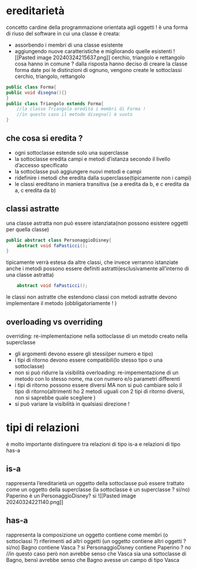 # ereditarietà
concetto cardine della programmazione orientata agli oggetti !
è una forma di riuso del software in cui una classe è creata:
- assorbendo i membri di una classe esistente
- aggiungendo nuove caratteristiche e migliorando quelle esistenti
![[Pasted image 20240324215637.png]]
cerchio, triangolo e rettangolo cosa hanno in comune ?
dalla risposta hanno deciso di creare la classe forma 
date poi le distinzioni di ognuno, vengono create le sottoclassi cerchio, triangolo, rettangolo
```java
public class Forma{
public void disegna(){}
}
public class Triangolo extends Forma{
	//la classe Triangolo eredita i membri di Forma !
	//in questo caso il metodo disegna() è vuoto
}
```
## che cosa si eredita ?
- ogni sottoclasse estende solo una superclasse
- la sottoclasse eredita campi e metodi d’istanza secondo il livello d’accesso specificato
- la sottoclasse può aggiungere nuovi metodi e campi
- ridefinire i metodi che eredita dalla superclasse(tipicamente non i campi)
- le classi ereditano in maniera transitiva (se a eredita da b, e c eredita da a, c eredita da b)

## classi astratte
una classe astratta non può essere istanziata(non possono esistere oggetti per quella classe)
```java
public abstract class PersonaggioDisney{
	abstract void faPasticci();
}
```
tipicamente verrà estesa da altre classi, che invece verranno istanziate
anche i metodi possono essere definiti astratti(esclusivamente all’interno di una classe astratta)
```java
	abstract void faPasticci();
```
le classi non astratte che estendono classi con metodi astratte devono implementare il metodo (obbligatoriamente ! )


## overloading vs overriding
overriding:
re-implementazione nella sottoclasse di un metodo creato nella superclasse
- gli argomenti devono essere gli stessi(per numero e tipo)
- i tipi di ritorno devono essere compatibili(lo stesso tipo o una sottoclasse)
- non si può ridurre la visibilità
overloading:
re-impementazione di un metodo con lo stesso nome, ma con numero e/o parametri differenti
- i tipi di ritorno possono essere diversi MA non si può cambiare solo il tipo di ritorno(altrimenti ho 2 metodi uguali con 2 tipi di ritorno diversi, non si saprebbe quale scegliere )
- si può variare la visibilità in qualsiasi direzione !

# tipi di relazioni
è molto importante distinguere tra relazioni di tipo is-a e relazioni di tipo has-a
## is-a
rappresenta l’ereditarietà
un oggetto della sottoclasse può essere trattato come un oggetto della superclasse
(la sottoclasse è un superclasse ? si/no) Paperino è un PersonaggioDisney? si
![[Pasted image 20240324221140.png]]
## has-a
rappresenta la composizione
un oggetto contiene come membri (o sottoclassi ?) riferimenti ad altri oggetti
(un oggetto contiene altri oggetti ? si/no) Bagno contiene Vasca ? si
PersonaggioDisney contiene Paperino ? no
//in questo caso però non avrebbe senso che Vasca sia una sottoclasse di Bagno, bensì avrebbe senso che Bagno avesse un campo di tipo Vasca